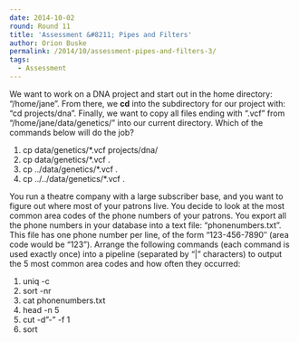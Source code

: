 ```yaml
---
date: 2014-10-02
round: Round 11
title: 'Assessment &#8211; Pipes and Filters'
author: Orion Buske
permalink: /2014/10/assessment-pipes-and-filters-3/
tags:
  - Assessment
---
```

We want to work on a DNA project and start out in the home directory: &#8220;/home/jane&#8221;. From there, we **cd** into the subdirectory for our project with: &#8220;cd projects/dna&#8221;. Finally, we want to copy all files ending with &#8220;.vcf&#8221; from &#8220;/home/jane/data/genetics/&#8221; into our current directory. Which of the commands below will do the job?

1.  cp data/genetics/*.vcf projects/dna/
2.  cp data/genetics/*.vcf .
3.  cp ../data/genetics/*.vcf .
4.  cp ../../data/genetics/*.vcf .

You run a theatre company with a large subscriber base, and you want to figure out where most of your patrons live. You decide to look at the most common area codes of the phone numbers of your patrons. You export all the phone numbers in your database into a text file: &#8220;phonenumbers.txt&#8221;. This file has one phone number per line, of the form &#8220;123-456-7890&#8243; (area code would be &#8220;123&#8221;). Arrange the following commands (each command is used exactly once) into a pipeline (separated by &#8220;|&#8221; characters) to output the 5 most common area codes and how often they occurred:

1.  uniq -c
2.  sort -nr
3.  cat phonenumbers.txt
4.  head -n 5
5.  cut -d&#8221;-&#8221; -f 1
6.  sort
